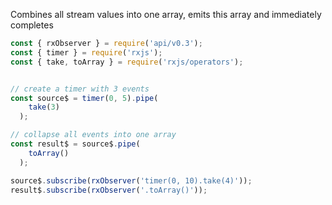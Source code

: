 <!--
name:		
title:		toArray
pageTitle:	toArray — RxJS operator example + marble diagram
desc:		
docsUrl:	https://rxjs.dev/api/operators/toArray
-->

Combines all stream values into one array, emits this array and immediately completes

```js
const { rxObserver } = require('api/v0.3');
const { timer } = require('rxjs');
const { take, toArray } = require('rxjs/operators');


// create a timer with 3 events
const source$ = timer(0, 5).pipe(
    take(3)
  );

// collapse all events into one array
const result$ = source$.pipe(
    toArray()
  );

source$.subscribe(rxObserver('timer(0, 10).take(4)'));
result$.subscribe(rxObserver('.toArray()'));

```
